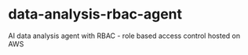# data-analysis-rbac-agent
AI data analysis agent with RBAC - role based access control hosted on AWS
